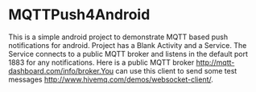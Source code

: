 MQTTPush4Android
================
This is a simple android project to demonstrate MQTT based push notifications for android. Project has a Blank Activity and
a Service. The Service connects to a public MQTT broker and listens in the default port 1883 for any notifications. Here is a 
public MQTT broker http://mqtt-dashboard.com/info/broker.You can use this client to send some test messages 
http://www.hivemq.com/demos/websocket-client/.

